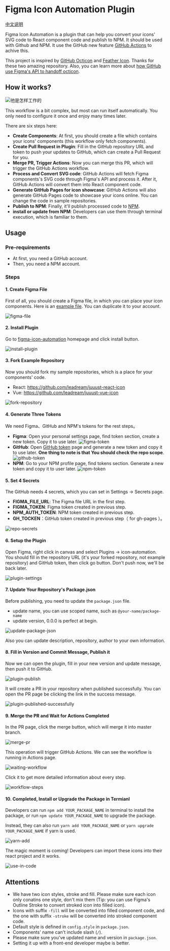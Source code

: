 # Figma Icon Automation Plugin
[中文说明](./README-CN.md)

Figma Icon Automation is a plugin that can help you convert your icons' SVG code to React component code and publish to NPM. It should be used with Github and NPM. It use the GitHub new feature [GitHub Actions](https://github.com/features/actions) to achive this.

This project is inspired by [GitHub Octicon](https://github.com/primer/octicons) and [Feather Icon](https://github.com/feathericons/react-feather). Thanks for these two amazing repository. Also, you can learn more about [how GitHub use Figma's API to handoff octicon](https://github.blog/2018-04-12-driving-changes-from-designs/).

## How it works?
![他是怎样工作的](./imgs/flow-en.jpg)

This workflow is a bit complex, but most can run itself automatically. You only need to configure it once and enjoy many times later.

There are six steps here:

- **Create Components**: At first, you should create a file which contains your icons' components (this workflow only fetch components).
- **Create Pull Request in Plugin**: Fill in the GitHub repository URL and token to push your updates to GitHub, which can create a Pull Request for you.
- **Merge PR, Trigger Actions**: Now you can merge this PR, which will trigger the GitHub Actions workflow.
- **Process and Convert SVG code**: GitHub Actions will fetch Figma components's SVG code through Figma's API and process it. After it, GitHub Actions will convert them into React component code.
- **Generate GitHub Pages for icon showcase**: GitHub Actions will also generate GitHub Pages code to showcase your icons online. You can change the code in sample repositories.
- **Publish to NPM**: Finally, it'll publish processed code to [NPM](https://www.npmjs.com/). 
- **install or update from NPM**: Developers can use them through terminal execution, which is familiar to them.

## Usage
### Pre-requirements
- At first, you need a GitHub account.
- Then, you need a NPM account.

### Steps
#### 1. Create Figma File
First of all, you should create a Figma file, in which you can place your icon components. Here is an [example file](https://www.figma.com/file/gTaV6nOPiDx0F3c7WHPME3/juuust-icon). You can duplicate it to your account.

![figma-file](./imgs/figma-file.png)

#### 2. Install Plugin
Go to [figma-icon-automation](https://www.figma.com/c/plugin/739395588962138807/figma-icon-automation) homepage and click install button.

![install-plugin](./imgs/install-plugin.png)

#### 3. Fork Example Repository
Now you should fork my sample repositories, which is a place for your components' code.

- React: https://github.com/leadream/juuust-react-icon
- Vue: https://github.com/leadream/juuust-vue-icon

![fork-repository](./imgs/fork-repository.png)

#### 4. Generate Three Tokens
We need Figma、GitHub and NPM's tokens for the rest steps。
- **Figma**: Open your personal settings page, find token section, create a new token. Copy it to use later.
![figma-token](./imgs/figma-token.png)
- **GitHub**: Open [GitHub token](https://github.com/settings/tokens) page and generate a new token and copy it to use later. **One thing to note is that You should check the repo scope**.
![github-token](./imgs/github-token.png)
- **NPM**: Go to your NPM profile page, find tokens section. Generate a new token and copy it to user later.
![npm-token](./imgs/npm-token.png)

#### 5. Set 4 Secrets

The GitHub needs 4 secrets, which you can set in Settings -> Secrets page.
- **FIGMA_FILE_URL**: The Figma file URL in the first step.
- **FIGMA_TOKEN**: Figma token created in previous step.
- **NPM_AUTH_TOKEN**: NPM token created in previous step.
- **GH_TOCKEN**：GitHub token created in previous step（ for gh-pages ）。

![repo-secrets](./imgs/repo-secrets.png)

#### 6. Setup the Plugin
Open Figma, right click in canvas and select Plugins -> icon-automation. You should fill in the repository URL (it's your forked repository, not example repository) and GitHub token, then click go button. Don't push now, we'll be back later.

![plugin-settings](./imgs/plugin-settings.png)

#### 7. Update Your Repository's Package.json
Before publishing, you need to update the `package.json` file.
- update name, you can use scoped name, such as `@your-name/package-name`
- update version, 0.0.0 is perfect at begin.

![update-package-json](./imgs/update-package-json.png)

Also you can update description, repository, author to your own information.

#### 8. Fill in Version and Commit Message, Publish it
Now we can open the plugin, fill in your new version and update message, then push it to GitHub.

![plugin-publish](./imgs/plugin-publish.png)

It will create a PR in your repository when published successfully. You can open the PR page be clicking the link in the success message.

![plugin-published-successfully](./imgs/plugin-published-successfully.png)

#### 9. Merge the PR and Wait for Actions Completed
In the PR page, click the merge button, which will merge it into master branch.

![merge-pr](./imgs/merge-pr.png)

This operation will trigger GitHub Actions. We can see the workflow is running in Actions page.

![waiting-workflow](./imgs/waiting-workflow.png)

Click it to get more detailed information about every step.

![workflow-steps](./imgs/workflow-steps.png)

#### 10. Completed, Install or Upgrade the Package in Termianl
Developers can run `npm add YOUR_PACKAGE_NAME` in terminal to install the package, or run `npm update YOUR_PACKAGE_NAME` to upgrade the package.

Instead, they can also run `yarn add YOUR_PACKAGE_NAME` or `yarn upgrade YOUR_PACKAGE_NAME` if yarn is used.

![yarn-add](./imgs/yarn-add.png)

The magic moment is coming! Developers can import these icons into their react project and it works.

![use-in-code](./imgs/use-in-code.png)

## Attentions
- We have two icon styles, stroke and fill. Please make sure each icon only conatins one style, don't mix them (Tip: you can use Figma's Outline Stroke to convert stroked icon into filled icon).
- Icons with suffix `-fill` will be converted into filled component code, and the one with suffix `-stroke` will be converted into stroked component code.
- Default style is defined in `config.style` in `package.json`.
- Components' name can't include slash (`/`).
- Please make sure you've updated name and version in `package.json`.
- Setting it up with a front-end developer maybe is better.
